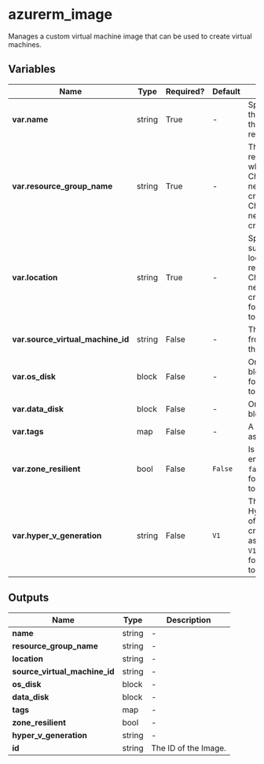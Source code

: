 # azurerm_image

Manages a custom virtual machine image that can be used to create virtual machines.

## Variables

| Name | Type | Required? |  Default  |  Description |
| ---- | ---- | --------- |  ----------- | ----------- |
| **var.name** | string | True | -  |  Specifies the name of the image. Changing this forces a new resource to be created. | 
| **var.resource_group_name** | string | True | -  |  The name of the resource group in which to create. Changing this forces a new resource to be created. the image. Changing this forces a new resource to be created. | 
| **var.location** | string | True | -  |  Specified the supported Azure location where the resource exists. Changing this forces a new resource to be created. Changing this forces a new resource to be created. | 
| **var.source_virtual_machine_id** | string | False | -  |  The Virtual Machine ID from which to create the image. | 
| **var.os_disk** | block | False | -  |  One or more `os_disk` blocks. Changing this forces a new resource to be created. | 
| **var.data_disk** | block | False | -  |  One or more `data_disk` blocks. | 
| **var.tags** | map | False | -  |  A mapping of tags to assign to the resource. | 
| **var.zone_resilient** | bool | False | `False`  |  Is zone resiliency enabled? Defaults to `false`. Changing this forces a new resource to be created. | 
| **var.hyper_v_generation** | string | False | `V1`  |  The HyperVGenerationType of the VirtualMachine created from the image as `V1`, `V2`. Defaults to `V1`. Changing this forces a new resource to be created. | 



## Outputs

| Name | Type | Description |
| ---- | ---- | --------- | 
| **name** | string  | - | 
| **resource_group_name** | string  | - | 
| **location** | string  | - | 
| **source_virtual_machine_id** | string  | - | 
| **os_disk** | block  | - | 
| **data_disk** | block  | - | 
| **tags** | map  | - | 
| **zone_resilient** | bool  | - | 
| **hyper_v_generation** | string  | - | 
| **id** | string  | The ID of the Image. | 